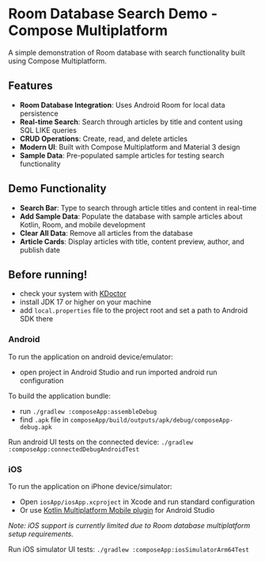 # Room Database Search Demo - Compose Multiplatform

A simple demonstration of Room database with search functionality built using Compose Multiplatform.

## Features

- **Room Database Integration**: Uses Android Room for local data persistence
- **Real-time Search**: Search through articles by title and content using SQL LIKE queries
- **CRUD Operations**: Create, read, and delete articles
- **Modern UI**: Built with Compose Multiplatform and Material 3 design
- **Sample Data**: Pre-populated sample articles for testing search functionality

## Demo Functionality

- **Search Bar**: Type to search through article titles and content in real-time
- **Add Sample Data**: Populate the database with sample articles about Kotlin, Room, and mobile development
- **Clear All Data**: Remove all articles from the database
- **Article Cards**: Display articles with title, content preview, author, and publish date


## Before running!
 - check your system with [KDoctor](https://github.com/Kotlin/kdoctor)
 - install JDK 17 or higher on your machine
 - add `local.properties` file to the project root and set a path to Android SDK there

### Android
To run the application on android device/emulator:  
 - open project in Android Studio and run imported android run configuration

To build the application bundle:
 - run `./gradlew :composeApp:assembleDebug`
 - find `.apk` file in `composeApp/build/outputs/apk/debug/composeApp-debug.apk`

Run android UI tests on the connected device: `./gradlew :composeApp:connectedDebugAndroidTest`

### iOS
To run the application on iPhone device/simulator:
 - Open `iosApp/iosApp.xcproject` in Xcode and run standard configuration
 - Or use [Kotlin Multiplatform Mobile plugin](https://plugins.jetbrains.com/plugin/14936-kotlin-multiplatform-mobile) for Android Studio

*Note: iOS support is currently limited due to Room database multiplatform setup requirements.*

Run iOS simulator UI tests: `./gradlew :composeApp:iosSimulatorArm64Test`

